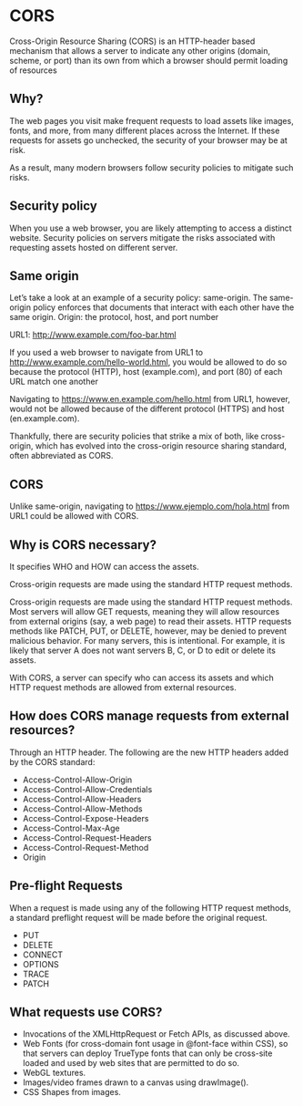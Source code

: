 CORS
==========

Cross-Origin Resource Sharing (CORS) is an HTTP-header based mechanism that allows a server to indicate any other origins (domain, scheme, or port) than its own from which a browser should permit loading of resources


## Why?
The web pages you visit make frequent requests to load assets like images, fonts, and more, from many different places across the Internet. If these requests for assets go unchecked, the security of your browser may be at risk.

As a result, many modern browsers follow security policies to mitigate such risks.

## Security policy

When you use a web browser, you are likely attempting to access a distinct website. Security policies on servers mitigate the risks associated with requesting assets hosted on different server.

## Same origin

Let’s take a look at an example of a security policy: same-origin. The same-origin policy enforces that documents that interact with each other have the same origin.
Origin: the protocol, host, and port number

URL1: http://www.example.com/foo-bar.html

If you used a web browser to navigate from URL1 to http://www.example.com/hello-world.html, you would be allowed to do so because the protocol (HTTP), host (example.com), and port (80) of each URL match one another

Navigating to https://www.en.example.com/hello.html from URL1, however, would not be allowed because of the different protocol (HTTPS) and host (en.example.com).

Thankfully, there are security policies that strike a mix of both, like cross-origin, which has evolved into the cross-origin resource sharing standard, often abbreviated as CORS.

## CORS

Unlike same-origin, navigating to https://www.ejemplo.com/hola.html from URL1 could be allowed with CORS.

## Why is CORS necessary?

It specifies WHO and HOW can access the assets.

Cross-origin requests are made using the standard HTTP request methods.

Cross-origin requests are made using the standard HTTP request methods. Most servers will allow GET requests, meaning they will allow resources from external origins (say, a web page) to read their assets. HTTP requests methods like PATCH, PUT, or DELETE, however, may be denied to prevent malicious behavior. For many servers, this is intentional. For example, it is likely that server A does not want servers B, C, or D to edit or delete its assets.

With CORS, a server can specify who can access its assets and which HTTP request methods are allowed from external resources.

## How does CORS manage requests from external resources?

Through an HTTP header.
The following are the new HTTP headers added by the CORS standard:

- Access-Control-Allow-Origin
- Access-Control-Allow-Credentials
- Access-Control-Allow-Headers
- Access-Control-Allow-Methods
- Access-Control-Expose-Headers
- Access-Control-Max-Age
- Access-Control-Request-Headers
- Access-Control-Request-Method
- Origin

## Pre-flight Requests
When a request is made using any of the following HTTP request methods, a standard preflight request will be made before the original request.
- PUT
- DELETE
- CONNECT
- OPTIONS
- TRACE
- PATCH

## What requests use CORS?

- Invocations of the XMLHttpRequest or Fetch APIs, as discussed above.
- Web Fonts (for cross-domain font usage in @font-face within CSS), so that servers can deploy TrueType fonts that can only be cross-site loaded and used by web sites that are permitted to do so.
- WebGL textures.
- Images/video frames drawn to a canvas using drawImage().
- CSS Shapes from images.
